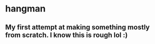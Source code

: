 <h1>hangman</h1>

<h2>My first attempt at making something mostly from scratch. I know this is rough lol :)</h2>
